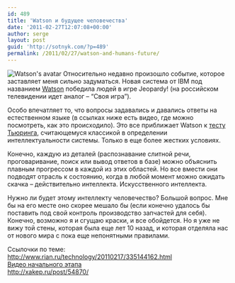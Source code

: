 ```yaml
---
id: 489
title: 'Watson и будущее человечества'
date: '2011-02-27T12:07:08+00:00'
author: serge
layout: post
guid: 'http://sotnyk.com/?p=489'
permalink: /2011/02/27/watson-and-humans-future/
---
```


![](http://localhost/wp-content/uploads/2011/02/220px-Watsons_avatar.jpg "Watson's avatar") Относительно недавно произошло событие, которое заставляет меня сильно задуматься. Новая система от IBM под названием [Watson](http://en.wikipedia.org/wiki/Watson_(artificial_intelligence_software)) победила людей в игре Jeopardy! (на российском телевидении идет аналог – “Своя игра”).

Особо впечатляет то, что вопросы задавались и давались ответы на естественном языке (в ссылках ниже есть видео, где можно посмотреть, как это происходило). Это все приближает Watson к [тесту Тьюринга](http://ru.wikipedia.org/wiki/%D0%A2%D0%B5%D1%81%D1%82_%D0%A2%D1%8C%D1%8E%D1%80%D0%B8%D0%BD%D0%B3%D0%B0), считающемуся классикой в определении интеллектуальности системы. Только в еще более жестких условиях.  
  
Конечно, каждую из деталей (распознавание слитной речи, проговаривание, поиск или вывод ответов в базе) можно объяснить плавным прогрессом в каждой из этих областей. Но все вмести они подводят отрасль к состоянию, когда в любой момент можно ожидать скачка – действительно интеллекта. Искусственного интеллекта.

Нужно ли будет этому интеллекту человечество? Большой вопрос. Мне бы на его месте оно скорее мешало бы (если конечно удалось бы поставить под свой контроль производство запчастей для себя). Конечно, возможно я и сгущаю краски, и все обойдется. Но я уже не вижу той стены, которая была еще лет 10 назад, и которая отделяла нас от нового мира с пока еще непонятными правилами.

Ссылочки по теме:  
<http://www.rian.ru/technology/20110217/335144162.html>  
[Видео начального этапа](http://xakep.ru/post/54549/)  
<http://xakep.ru/post/54870/>